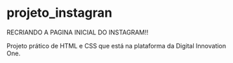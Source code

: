 # projeto_instagran
RECRIANDO A PAGINA INICIAL DO INSTAGRAM!!

Projeto prático de HTML e CSS que está na plataforma da Digital Innovation One. 
